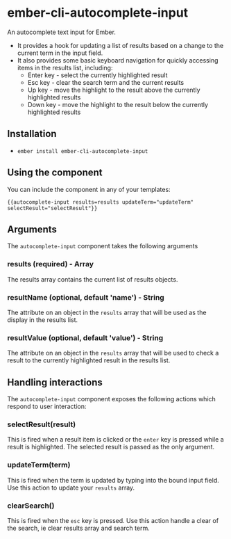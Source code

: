 # ember-cli-autocomplete-input

An autocomplete text input for Ember.
* It provides a hook for updating a list of results based on a change to the current term in the input field.
* It also provides some basic keyboard navigation for quickly accessing items in the results list, including:
  * Enter key - select the currently highlighted result
  * Esc key - clear the search term and the current results
  * Up key - move the highlight to the result above the currently highlighted results
  * Down key - move the highlight to the result below the currently highlighted results

## Installation

* `ember install ember-cli-autocomplete-input`

## Using the component

You can include the component in any of your templates:

```
{{autocomplete-input results=results updateTerm="updateTerm" selectResult="selectResult"}}
```

## Arguments

The `autocomplete-input` component takes the following arguments

### results (required) - Array

The results array contains the current list of results objects.

### resultName (optional, default 'name') - String

The attribute on an object in the `results` array that will be used as the display in the results list.

### resultValue (optional, default 'value') - String

The attribute on an object in the `results` array that will be used to check a result to the currently highlighted result in the results list.

## Handling interactions

The `autocomplete-input` component exposes the following actions which respond to user interaction:

### selectResult(result)

This is fired when a result item is clicked or the `enter` key is pressed while a result is highlighted.
The selected result is passed as the only argument.

### updateTerm(term)

This is fired when the term is updated by typing into the bound input field.
Use this action to update your `results` array.

### clearSearch()

This is fired when the `esc` key is pressed.
Use this action handle a clear of the search, ie clear results array and search term.
